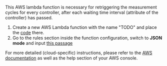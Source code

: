 This AWS lambda function is necessary for retriggering the measurement cycles for every controller, after each waiting time interval (attribute of the controller) has passed.

1. Create a new AWS Lambda function with the name "TODO" and place the [code](code.js) there.
2. Go to the rules section inside the function configuration, switch to **JSON mode** and input [this passage](rule.json)

For more detailed (cloud-specific) instructions, please refer to the [AWS documentation](https://docs.aws.amazon.com/) as well as the help section of your AWS console.
